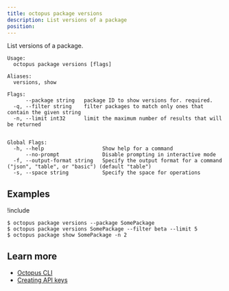 ```yaml
---
title: octopus package versions
description: List versions of a package
position:
---
```


List versions of a package.

```text
Usage:
  octopus package versions [flags]

Aliases:
  versions, show

Flags:
      --package string   package ID to show versions for. required.
  -q, --filter string    filter packages to match only ones that contain the given string
  -n, --limit int32      limit the maximum number of results that will be returned


Global Flags:
  -h, --help                   Show help for a command
      --no-prompt              Disable prompting in interactive mode
  -f, --output-format string   Specify the output format for a command ("json", "table", or "basic") (default "table")
  -s, --space string           Specify the space for operations
```

## Examples

!include <samples-instance>

```text
$ octopus package versions --package SomePackage
$ octopus package versions SomePackage --filter beta --limit 5
$ octopus package show SomePackage -n 2

```

## Learn more

- [Octopus CLI](/docs/octopus-rest-api/octopus-cli/index.md)
- [Creating API keys](/docs/octopus-rest-api/how-to-create-an-api-key.md)